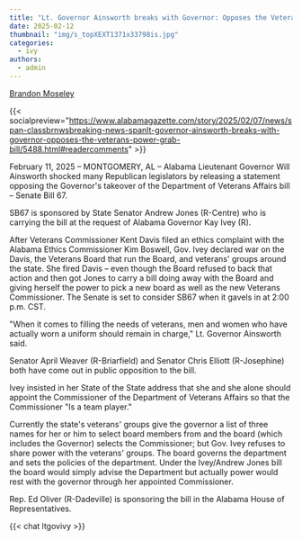 ```yaml
---
title: "Lt. Governor Ainsworth breaks with Governor: Opposes the Veterans power grab bill - Alabamagazette.com"
date: 2025-02-12
thumbnail: "img/s_topXEXT1371x33798is.jpg"
categories: 
  - ivy
authors: 
  - admin
---
```



<a href="https://www.alabamagazette.com/author/brandon_moseley"> Brandon Moseley </a>

{{< socialpreview="https://www.alabamagazette.com/story/2025/02/07/news/span-classbrnwsbreaking-news-spanlt-governor-ainsworth-breaks-with-governor-opposes-the-veterans-power-grab-bill/5488.html#readercomments" >}}

February 11, 2025 – MONTGOMERY, AL – Alabama Lieutenant Governor Will Ainsworth shocked many Republican legislators by releasing a statement
opposing the Governor's takeover of the Department of Veterans Affairs bill – Senate Bill 67.

SB67 is sponsored by State Senator Andrew Jones (R-Centre) who is carrying the bill at the request of Alabama Governor Kay Ivey (R).

After Veterans Commissioner Kent Davis filed an ethics complaint with the Alabama Ethics Commissioner Kim Boswell, Gov. Ivey declared war on the Davis, the Veterans Board that run the Board, and veterans' groups around the state. She fired Davis – even though the Board refused to back that action and then got Jones to carry a bill doing away with the Board and giving herself the power to pick a new board as well as the new Veterans Commissioner.
The Senate is set to consider SB67 when it gavels in at 2:00 p.m. CST.

"When it comes to filling the needs of veterans, men and women who have actually worn a uniform should remain in charge," Lt. Governor Ainsworth said.

Senator April Weaver (R-Briarfield) and Senator Chris Elliott (R-Josephine) both have come out in public opposition to the bill.

Ivey insisted in her State of the State address that she and she alone should appoint the Commissioner of the Department of Veterans Affairs so that the Commissioner "Is a team player."

Currently the state's veterans' groups give the governor a list of three names for her or him to select board members from and the board (which includes the Governor) selects the Commissioner; but Gov. Ivey refuses to share power with the veterans' groups. The board governs the department and
sets the policies of the department. Under the Ivey/Andrew Jones bill the board would simply advise the Department but actually power would rest with the governor through her appointed Commissioner.

Rep. Ed Oliver (R-Dadeville) is sponsoring the bill in the Alabama House of Representatives.

{{< chat ltgovivy >}}